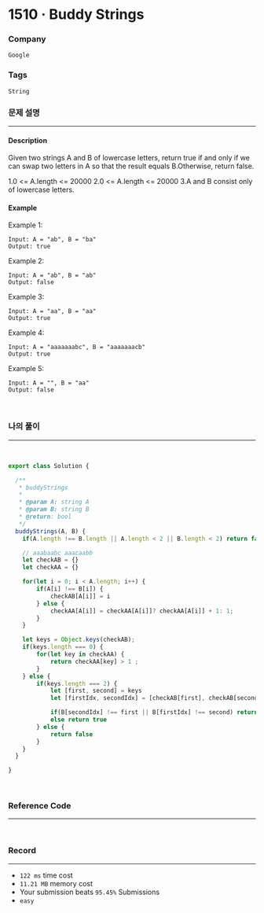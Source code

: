 1510 · Buddy Strings
===
### Company
`Google`

### Tags
 `String`

### 문제 설명
---
#### Description
Given two strings A and B of lowercase letters, return true if and only if we can swap two letters in A so that the result equals B.Otherwise, return false.

1.0 <= A.length <= 20000
2.0 <= A.length <= 20000
3.A and B consist only of lowercase letters.

#### Example
Example 1:
```
Input: A = "ab", B = "ba"
Output: true
```
Example 2:
```
Input: A = "ab", B = "ab"
Output: false
```
Example 3:
```
Input: A = "aa", B = "aa"
Output: true
```
Example 4:
```
Input: A = "aaaaaaabc", B = "aaaaaaacb"
Output: true
```
Example 5:
```
Input: A = "", B = "aa"
Output: false
```
<br>

### 나의 풀이
---
<br>

```js
export class Solution {

  /**
   * buddyStrings
   *
   * @param A: string A
   * @param B: string B
   * @return: bool
   */
  buddyStrings(A, B) {
    if(A.length !== B.length || A.length < 2 || B.length < 2) return false;

    // aaabaabc aaacaabb
    let checkAB = {}
    let checkAA = {}

    for(let i = 0; i < A.length; i++) {
        if(A[i] !== B[i]) {
            checkAB[A[i]] = i
        } else {
            checkAA[A[i]] = checkAA[A[i]]? checkAA[A[i]] + 1: 1;
        }
    }

    let keys = Object.keys(checkAB);
    if(keys.length === 0) {
        for(let key in checkAA) {
            return checkAA[key] > 1 ;
        }
    } else {
        if(keys.length === 2) {
            let [first, second] = keys
            let [firstIdx, secondIdx] = [checkAB[first], checkAB[second]]

            if(B[secondIdx] !== first || B[firstIdx] !== second) return false
            else return true
        } else {
            return false
        }
    } 
  }

}
```
<br>

### Reference Code
---
<br>

### Record
---
- `122 ms` time cost
- `11.21 MB` memory cost
- Your submission beats `95.45%` Submissions
- `easy`

<br>
